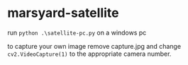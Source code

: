 # marsyard-satellite
run `python .\satellite-pc.py` on a windows pc

to capture your own image remove capture.jpg and change `cv2.VideoCapture(1)` to the appropriate camera number.
